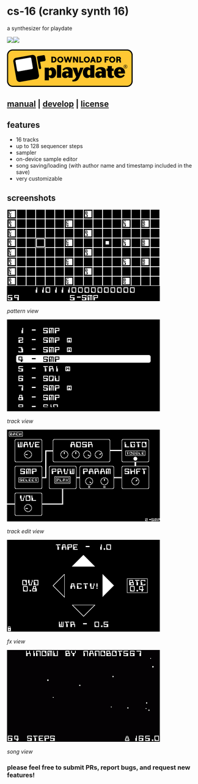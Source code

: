 # cs-16 (cranky synth 16)
a synthesizer for playdate

<img src="https://img.shields.io/github/downloads/nanobot567/cs-16/total"><img src="https://img.shields.io/github/v/release/nanobot567/cs-16">

<div style="align: center;"><a href="https://github.com/nanobot567/cs-16/releases/latest"><img src="https://github.com/Nanobot567/tAoHtH/blob/main/readme-graphics/Playdate-badge-download.png"></a></img></div>

## [manual](https://github.com/nanobot567/cs-16/blob/main/MANUAL.md) | [develop](https://github.com/nanobot567/cs-16/blob/main/DEV.md) | [license](https://github.com/nanobot567/cs-16/blob/main/LICENSE)

## features
- 16 tracks
- up to 128 sequencer steps
- sampler
- on-device sample editor
- song saving/loading (with author name and timestamp included in the save)
- very customizable

## screenshots

![pattern view](assets/pattern.png "pattern view")

*pattern view*

![track view](assets/track.png "track view")

*track view*

![track edit view](assets/track-2.png "track edit view")

*track edit view*

![fx view](assets/fx.png "fx view")

*fx view*

![song view](assets/songscreen.gif "song view")

*song view*

### please feel free to submit PRs, report bugs, and request new features!
